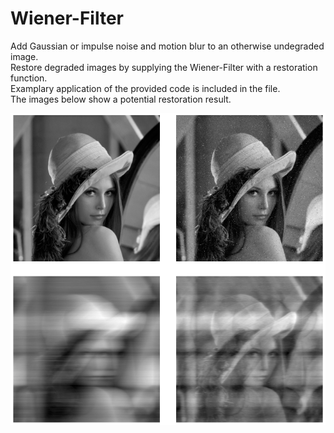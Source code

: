 # Wiener-Filter

Add Gaussian or impulse noise and motion blur to an otherwise undegraded image.  
Restore degraded images by supplying the Wiener-Filter with a restoration function.  
Examplary application of the provided code is included in the file.  
The images below show a potential restoration result.


![Results of the application of the Wiener-Filter](results.png "Application of the Wiener-Filter")
